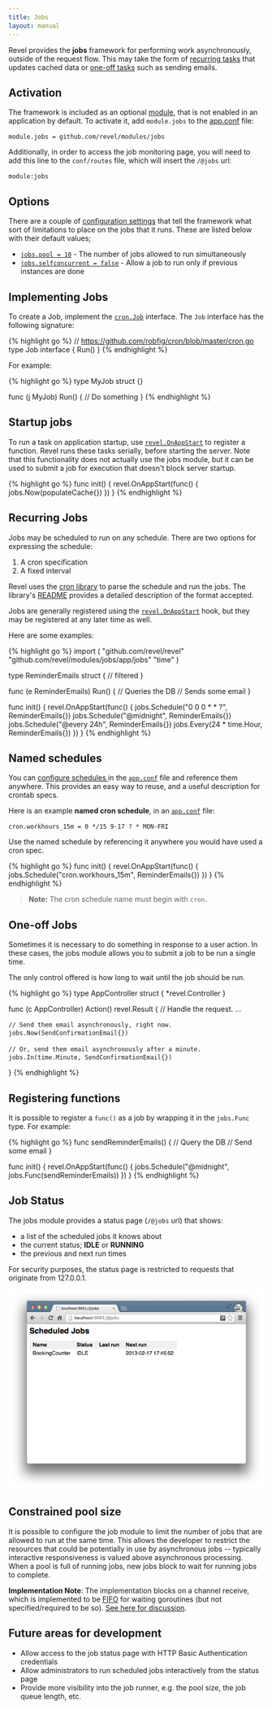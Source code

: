 ```yaml
---
title: Jobs
layout: manual
---
```


Revel provides the **jobs** framework for performing work asynchronously, outside of the
request flow.  This may take the form of [recurring tasks](#jobs) that updates cached data
or [one-off tasks](#OneOff) such as sending emails.

## Activation

The framework is included as an optional [module](modules.html), that is not enabled in an
application by default.  To activate it, add `module.jobs` to the [app.conf](appconf.html) file:

	module.jobs = github.com/revel/modules/jobs

Additionally, in order to access the job monitoring page, you will need to add
this line to the `conf/routes` file, which will insert the `/@jobs` url:

	module:jobs


## Options

There are a couple of [configuration settings](appconf.html#jobs) that tell the framework what sort of limitations
to place on the jobs that it runs. These are listed below with their default values;

- [`jobs.pool = 10`](appconf.html#jobspool) - The number of jobs allowed to run simultaneously
- [`jobs.selfconcurrent = false`](appconf.html#jobsselfconcurrent)  -  Allow a job to run only if previous instances are done

## Implementing Jobs

To create a Job, implement the [`cron.Job`](https://github.com/robfig/cron/) interface.  The `Job` interface has the following signature:

{% highlight go %}
// https://github.com/robfig/cron/blob/master/cron.go
type Job interface {
	Run()
}
{% endhighlight %}

For example:

{% highlight go %}
type MyJob struct {}

func (j MyJob) Run() {
   // Do something
}
{% endhighlight %}

## Startup jobs

To run a task on application startup, use
[`revel.OnAppStart`](../docs/godoc/server.html#OnAppStart) to register a function.
Revel runs these tasks serially, before starting the server.  Note that this
functionality does not actually use the jobs module, but it can be used to
submit a job for execution that doesn't block server startup.

{% highlight go %}
func init() {
    revel.OnAppStart(func() { jobs.Now(populateCache{}) })
}
{% endhighlight %}

<a name="RecurringJobs"></a>

## Recurring Jobs

Jobs may be scheduled to run on any schedule.  There are two options for expressing the schedule:

1. A cron specification
2. A fixed interval

Revel uses the [cron library](https://github.com/revel/cron) to parse the
schedule and run the jobs.  The library's
[README](https://github.com/revel/cron/blob/master/README.md) provides a detailed
description of the format accepted.

Jobs are generally registered using the
[`revel.OnAppStart`](../docs/godoc/server.html#OnAppStart) hook, but they may be
registered at any later time as well.

Here are some examples:

{% highlight go %}
import (
    "github.com/revel/revel"
    "github.com/revel/modules/jobs/app/jobs"
    "time"
)

type ReminderEmails struct {
    // filtered
}

func (e ReminderEmails) Run() {
    // Queries the DB
    // Sends some email
}

func init() {
    revel.OnAppStart(func() {
        jobs.Schedule("0 0 0 * * ?",  ReminderEmails{})
        jobs.Schedule("@midnight",    ReminderEmails{})
        jobs.Schedule("@every 24h",   ReminderEmails{})
        jobs.Every(24 * time.Hour,    ReminderEmails{})
    })
}
{% endhighlight %}

<a name="NamedSchedules"></a>

## Named schedules

You can [configure schedules ](appconf.html#jobs) in the [`app.conf`](appconf.html) file and reference them anywhere.
This provides an easy way to reuse, and a useful description for crontab specs.

Here is an example **named cron schedule**, in an [`app.conf`](appconf.html) file:

    cron.workhours_15m = 0 */15 9-17 ? * MON-FRI

Use the named schedule by referencing it anywhere you would have used a cron spec.

{% highlight go %}
func init() {
    revel.OnAppStart(func() {
        jobs.Schedule("cron.workhours_15m", ReminderEmails{})
    })
}
{% endhighlight %}

> **Note:** The cron schedule name must begin with `cron.`


<a name="OneOff"></a>

## One-off Jobs

Sometimes it is necessary to do something in response to a user action.  In these
cases, the jobs module allows you to submit a job to be run a single time.

The only control offered is how long to wait until the job should be run.

{% highlight go %}
type AppController struct { *revel.Controller }

func (c AppController) Action() revel.Result {
    // Handle the request.
    ...

    // Send them email asynchronously, right now.
    jobs.Now(SendConfirmationEmail{})

    // Or, send them email asynchronously after a minute.
    jobs.In(time.Minute, SendConfirmationEmail{})
}
{% endhighlight %}

## Registering functions

It is possible to register a `func()` as a job by wrapping it in the `jobs.Func`
type.  For example:

{% highlight go %}
func sendReminderEmails() {
    // Query the DB
    // Send some email
}

func init() {
    revel.OnAppStart(func() {
        jobs.Schedule("@midnight", jobs.Func(sendReminderEmails))
    })
}
{% endhighlight %}


## Job Status

The jobs module provides a status page (`/@jobs` url) that shows:

- a list of the scheduled jobs it knows about
- the current status; **IDLE** or **RUNNING**
- the  previous and next run times

<div class="alert alert-info">For security purposes, the status page is restricted to requests that originate
from 127.0.0.1.</div>

![Job Status Page](../img/jobs-status.png)



## Constrained pool size

It is possible to configure the job module to limit the number of jobs that are
allowed to run at the same time.  This allows the developer to restrict the
resources that could be potentially in use by asynchronous jobs -- typically
interactive responsiveness is valued above asynchronous processing.  When a pool
is full of running jobs, new jobs block to wait for running jobs to complete.

**Implementation Note**: The implementation blocks on a channel receive, which is
implemented to be [FIFO](http://en.wikipedia.org/wiki/FIFO) for waiting goroutines (but not specified/required to be
so). [See here for discussion](https://groups.google.com/forum/?fromgroups=#!topic/golang-nuts/CPwv8WlqKag).

## Future areas for development

* Allow access to the job status page with HTTP Basic Authentication credentials
* Allow administrators to run scheduled jobs interactively from the status page
* Provide more visibility into the job runner, e.g. the pool size, the job queue length, etc.
